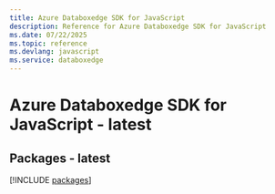 ```yaml
---
title: Azure Databoxedge SDK for JavaScript
description: Reference for Azure Databoxedge SDK for JavaScript
ms.date: 07/22/2025
ms.topic: reference
ms.devlang: javascript
ms.service: databoxedge
---
```

# Azure Databoxedge SDK for JavaScript - latest
## Packages - latest
[!INCLUDE [packages](databoxedge-index.md)]